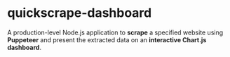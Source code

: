 # quickscrape-dashboard
A production-level Node.js application to **scrape** a specified website using **Puppeteer** and present the extracted data on an **interactive Chart.js dashboard**.
